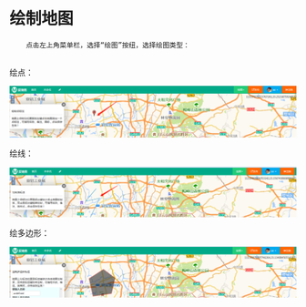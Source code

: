 # 绘制地图

```
    点击左上角菜单栏，选择“绘图”按纽，选择绘图类型：


```

绘点：

![](/assets/a2.png)

绘线：

![](/assets/a3.png)

绘多边形：

![](/assets/a4.png)

